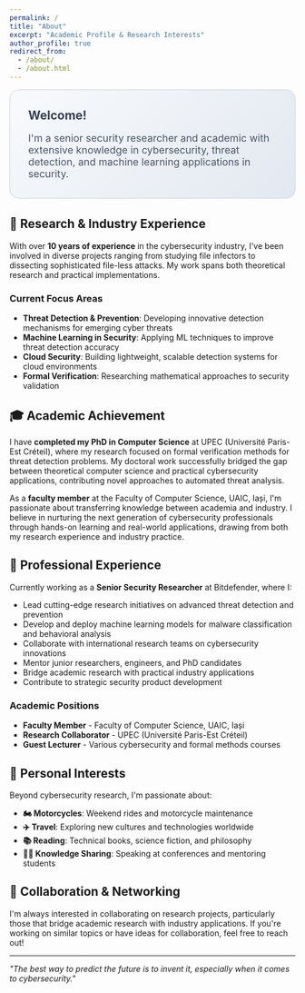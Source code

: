 ```yaml
---
permalink: /
title: "About"
excerpt: "Academic Profile & Research Interests"
author_profile: true
redirect_from: 
  - /about/
  - /about.html
---
```


<div style="background: linear-gradient(135deg, #f8fafc, #e2e8f0); padding: 2rem; border-radius: 1rem; margin-bottom: 2rem; border: 1px solid #cbd5e1;">
  <h2 style="margin-top: 0; color: #334155;">Welcome!</h2>
  <p style="font-size: 1.1rem; color: #475569; margin-bottom: 0;">I'm a senior security researcher and academic with extensive knowledge in cybersecurity, threat detection, and machine learning applications in security.</p>
</div>

## 🔬 Research & Industry Experience

With over **10 years of experience** in the cybersecurity industry, I've been involved in diverse projects ranging from studying file infectors to dissecting sophisticated file-less attacks. My work spans both theoretical research and practical implementations.

### Current Focus Areas
- **Threat Detection & Prevention**: Developing innovative detection mechanisms for emerging cyber threats
- **Machine Learning in Security**: Applying ML techniques to improve threat detection accuracy
- **Cloud Security**: Building lightweight, scalable detection systems for cloud environments
- **Formal Verification**: Researching mathematical approaches to security validation

## 🎓 Academic Achievement

I have **completed my PhD in Computer Science** at UPEC (Université Paris-Est Créteil), where my research focused on formal verification methods for threat detection problems. My doctoral work successfully bridged the gap between theoretical computer science and practical cybersecurity applications, contributing novel approaches to automated threat analysis.

As a **faculty member** at the Faculty of Computer Science, UAIC, Iași, I'm passionate about transferring knowledge between academia and industry. I believe in nurturing the next generation of cybersecurity professionals through hands-on learning and real-world applications, drawing from both my research experience and industry practice.

## 🏢 Professional Experience

Currently working as a **Senior Security Researcher** at Bitdefender, where I:
- Lead cutting-edge research initiatives on advanced threat detection and prevention
- Develop and deploy machine learning models for malware classification and behavioral analysis
- Collaborate with international research teams on cybersecurity innovations
- Mentor junior researchers, engineers, and PhD candidates
- Bridge academic research with practical industry applications
- Contribute to strategic security product development

### Academic Positions
- **Faculty Member** - Faculty of Computer Science, UAIC, Iași
- **Research Collaborator** - UPEC (Université Paris-Est Créteil)
- **Guest Lecturer** - Various cybersecurity and formal methods courses

## 🌱 Personal Interests

Beyond cybersecurity research, I'm passionate about:
- **🏍️ Motorcycles**: Weekend rides and motorcycle maintenance
- **✈️ Travel**: Exploring new cultures and technologies worldwide
- **📚 Reading**: Technical books, science fiction, and philosophy
- **🧑‍🏫 Knowledge Sharing**: Speaking at conferences and mentoring students

## 🤝 Collaboration & Networking

I'm always interested in collaborating on research projects, particularly those that bridge academic research with industry applications. If you're working on similar topics or have ideas for collaboration, feel free to reach out!

---

*"The best way to predict the future is to invent it, especially when it comes to cybersecurity."*  